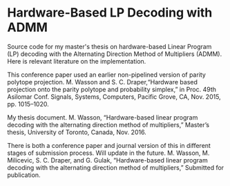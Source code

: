 # Hardware-Based LP Decoding with ADMM
Source code for my master's thesis on hardware-based Linear Program (LP) decoding with the Alternating Direction Method of Multipliers (ADMM).
Here is relevant literature on the implementation.

This conference paper used an earlier non-pipelined version of parity polytope projection.
M. Wasson and S. C. Draper,“Hardware based projection onto the parity polytope and probability simplex,” in Proc. 49th Asilomar Conf. Signals, Systems, Computers, Pacific Grove, CA, Nov. 2015, pp. 1015–1020.

My thesis document.
M. Wasson, “Hardware-based linear program decoding with the alternating direction method of multipliers,” Master’s thesis, University of Toronto, Canada, Nov. 2016.

There is both a conference paper and journal version of this in different stages of submission process. Will update in the future.
M. Wasson, M. Milicevic, S. C. Draper, and G. Gulak, “Hardware-based linear program decoding with the alternating direction method of multipliers,” Submitted for publication.